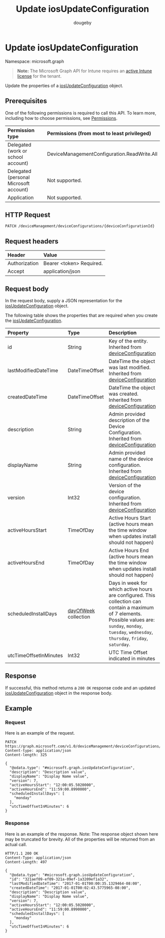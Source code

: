 ﻿---
title: "Update iosUpdateConfiguration"
description: "Update the properties of a iosUpdateConfiguration object."
author: "dougeby"
localization_priority: Normal
ms.prod: "intune"
doc_type: apiPageType
---

# Update iosUpdateConfiguration

Namespace: microsoft.graph

> **Note:** The Microsoft Graph API for Intune requires an [active Intune license](https://go.microsoft.com/fwlink/?linkid=839381) for the tenant.

Update the properties of a [iosUpdateConfiguration](../resources/intune-deviceconfig-iosupdateconfiguration.md) object.

## Prerequisites

One of the following permissions is required to call this API. To learn more, including how to choose permissions, see [Permissions](/graph/permissions-reference).

| Permission type                        | Permissions (from most to least privileged) |
| :------------------------------------- | :------------------------------------------ |
| Delegated (work or school account)     | DeviceManagementConfiguration.ReadWrite.All |
| Delegated (personal Microsoft account) | Not supported.                              |
| Application                            | Not supported.                              |

## HTTP Request

<!-- {
  "blockType": "ignored"
}
-->

```http
PATCH /deviceManagement/deviceConfigurations/{deviceConfigurationId}
```

## Request headers

| Header        | Value                          |
| :------------ | :----------------------------- |
| Authorization | Bearer &lt;token&gt; Required. |
| Accept        | application/json               |

## Request body

In the request body, supply a JSON representation for the [iosUpdateConfiguration](../resources/intune-deviceconfig-iosupdateconfiguration.md) object.

The following table shows the properties that are required when you create the [iosUpdateConfiguration](../resources/intune-deviceconfig-iosupdateconfiguration.md).

| Property               | Type                                                                  | Description                                                                                                                                                                                                 |
| :--------------------- | :-------------------------------------------------------------------- | :---------------------------------------------------------------------------------------------------------------------------------------------------------------------------------------------------------- |
| id                     | String                                                                | Key of the entity. Inherited from [deviceConfiguration](../resources/intune-deviceconfig-deviceconfiguration.md)                                                                                            |
| lastModifiedDateTime   | DateTimeOffset                                                        | DateTime the object was last modified. Inherited from [deviceConfiguration](../resources/intune-deviceconfig-deviceconfiguration.md)                                                                        |
| createdDateTime        | DateTimeOffset                                                        | DateTime the object was created. Inherited from [deviceConfiguration](../resources/intune-deviceconfig-deviceconfiguration.md)                                                                              |
| description            | String                                                                | Admin provided description of the Device Configuration. Inherited from [deviceConfiguration](../resources/intune-deviceconfig-deviceconfiguration.md)                                                       |
| displayName            | String                                                                | Admin provided name of the device configuration. Inherited from [deviceConfiguration](../resources/intune-deviceconfig-deviceconfiguration.md)                                                              |
| version                | Int32                                                                 | Version of the device configuration. Inherited from [deviceConfiguration](../resources/intune-deviceconfig-deviceconfiguration.md)                                                                          |
| activeHoursStart       | TimeOfDay                                                             | Active Hours Start (active hours mean the time window when updates install should not happen)                                                                                                               |
| activeHoursEnd         | TimeOfDay                                                             | Active Hours End (active hours mean the time window when updates install should not happen)                                                                                                                 |
| scheduledInstallDays   | [dayOfWeek](../resources/intune-deviceconfig-dayofweek.md) collection | Days in week for which active hours are configured. This collection can contain a maximum of 7 elements. Possible values are: `sunday`, `monday`, `tuesday`, `wednesday`, `thursday`, `friday`, `saturday`. |
| utcTimeOffsetInMinutes | Int32                                                                 | UTC Time Offset indicated in minutes                                                                                                                                                                        |

## Response

If successful, this method returns a `200 OK` response code and an updated [iosUpdateConfiguration](../resources/intune-deviceconfig-iosupdateconfiguration.md) object in the response body.

## Example

### Request

Here is an example of the request.

```http
PATCH https://graph.microsoft.com/v1.0/deviceManagement/deviceConfigurations/{deviceConfigurationId}
Content-type: application/json
Content-length: 325

{
  "@odata.type": "#microsoft.graph.iosUpdateConfiguration",
  "description": "Description value",
  "displayName": "Display Name value",
  "version": 7,
  "activeHoursStart": "12:00:05.5020000",
  "activeHoursEnd": "11:59:00.8990000",
  "scheduledInstallDays": [
    "monday"
  ],
  "utcTimeOffsetInMinutes": 6
}
```

### Response

Here is an example of the response. Note: The response object shown here may be truncated for brevity. All of the properties will be returned from an actual call.

```http
HTTP/1.1 200 OK
Content-Type: application/json
Content-Length: 497

{
  "@odata.type": "#microsoft.graph.iosUpdateConfiguration",
  "id": "321aef09-ef09-321a-09ef-1a3209ef1a32",
  "lastModifiedDateTime": "2017-01-01T00:00:35.1329464-08:00",
  "createdDateTime": "2017-01-01T00:02:43.5775965-08:00",
  "description": "Description value",
  "displayName": "Display Name value",
  "version": 7,
  "activeHoursStart": "12:00:05.5020000",
  "activeHoursEnd": "11:59:00.8990000",
  "scheduledInstallDays": [
    "monday"
  ],
  "utcTimeOffsetInMinutes": 6
}
```
